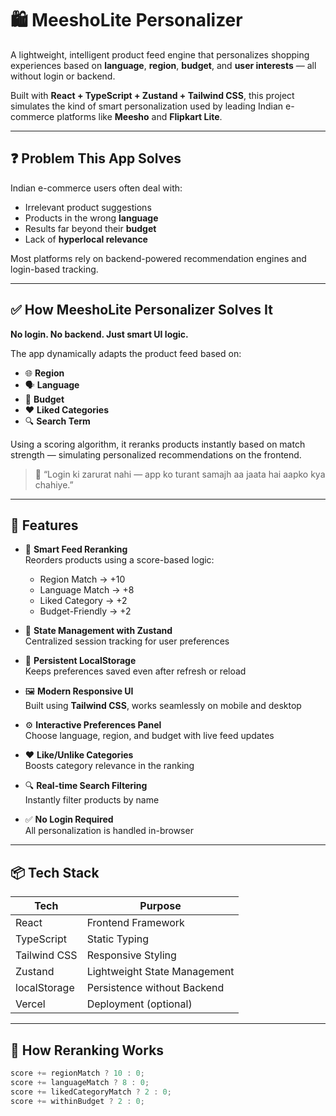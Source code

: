 # 🛍️ MeeshoLite Personalizer

A lightweight, intelligent product feed engine that personalizes shopping experiences based on **language**, **region**, **budget**, and **user interests** — all without login or backend.

Built with **React + TypeScript + Zustand + Tailwind CSS**, this project simulates the kind of smart personalization used by leading Indian e-commerce platforms like **Meesho** and **Flipkart Lite**.

---

## ❓ Problem This App Solves

Indian e-commerce users often deal with:

- Irrelevant product suggestions
- Products in the wrong **language**
- Results far beyond their **budget**
- Lack of **hyperlocal relevance**

Most platforms rely on backend-powered recommendation engines and login-based tracking.

---

## ✅ How MeeshoLite Personalizer Solves It

**No login. No backend. Just smart UI logic.**

The app dynamically adapts the product feed based on:
- 🌐 **Region**
- 🗣️ **Language**
- 💸 **Budget**
- ❤️ **Liked Categories**
- 🔍 **Search Term**

Using a scoring algorithm, it reranks products instantly based on match strength — simulating personalized recommendations on the frontend.

> 🧠 “Login ki zarurat nahi — app ko turant samajh aa jaata hai aapko kya chahiye.”

---

## 🚀 Features

- 🎯 **Smart Feed Reranking**  
  Reorders products using a score-based logic:
  - Region Match → +10
  - Language Match → +8
  - Liked Category → +2
  - Budget-Friendly → +2

- 🧠 **State Management with Zustand**  
  Centralized session tracking for user preferences

- 💾 **Persistent LocalStorage**  
  Keeps preferences saved even after refresh or reload

- 🖼️ **Modern Responsive UI**  
  Built using **Tailwind CSS**, works seamlessly on mobile and desktop

- ⚙️ **Interactive Preferences Panel**  
  Choose language, region, and budget with live feed updates

- ❤️ **Like/Unlike Categories**  
  Boosts category relevance in the ranking

- 🔍 **Real-time Search Filtering**  
  Instantly filter products by name

- ✅ **No Login Required**  
  All personalization is handled in-browser

---

## 📦 Tech Stack

| Tech             | Purpose                       |
|------------------|-------------------------------|
| React            | Frontend Framework            |
| TypeScript       | Static Typing                 |
| Tailwind CSS     | Responsive Styling            |
| Zustand          | Lightweight State Management  |
| localStorage     | Persistence without Backend   |
| Vercel           | Deployment (optional)         |

---

## 🧠 How Reranking Works

```ts
score += regionMatch ? 10 : 0;
score += languageMatch ? 8 : 0;
score += likedCategoryMatch ? 2 : 0;
score += withinBudget ? 2 : 0;
